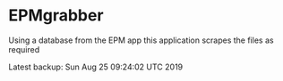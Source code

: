 # EPMgrabber
Using a database from the EPM app this application scrapes the files as required


Latest backup: Sun Aug 25 09:24:02 UTC 2019
